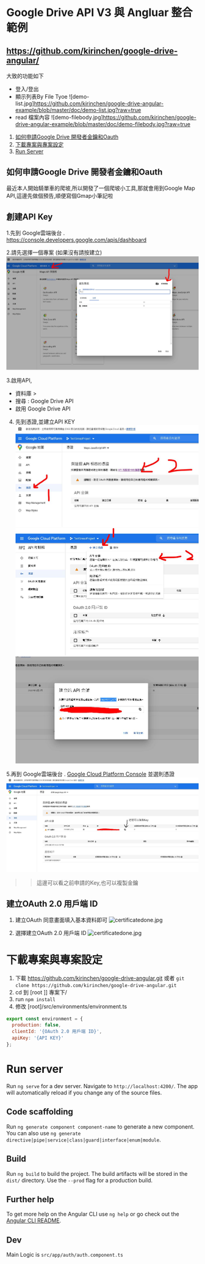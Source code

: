 # Google Drive API V3 與 Angluar 整合範例

## https://github.com/kirinchen/google-drive-angular/


大致的功能如下
* 登入/登出
* 顯示列表By File Tyoe
![demo-list.jpg]https://github.com/kirinchen/google-drive-angular-example/blob/master/doc/demo-list.jpg?raw=true
* read 檔案內容
![demo-filebody.jpg]https://github.com/kirinchen/google-drive-angular-example/blob/master/doc/demo-filebody.jpg?raw=true

1. [如何申請Google Drive 開發者金鑰和Oauth](https://github.com/kirinchen/google-drive-angular#%E5%A6%82%E4%BD%95%E7%94%B3%E8%AB%8Bgoogle-drive-%E9%96%8B%E7%99%BC%E8%80%85%E9%87%91%E9%91%B0%E5%92%8Coauth)
2. [下載專案與專案設定](https://github.com/kirinchen/google-drive-angular#%E4%B8%8B%E8%BC%89%E5%B0%88%E6%A1%88%E8%88%87%E5%B0%88%E6%A1%88%E8%A8%AD%E5%AE%9A)
3. [Run Server](https://github.com/kirinchen/google-drive-angular#run-server)

## 如何申請Google Drive 開發者金鑰和Oauth

最近本人開始騎單車的爬坡,所以開發了一個爬坡小工具,那就會用到Google Map API,這邊先做個預告,順便寫個Gmap小筆記啦

## 創建API Key

1.先到 Google雲端後台 . https://console.developers.google.com/apis/dashboard

2.請先選擇一個專案 (如果沒有請按建立)
![accept.jpg](https://github.com/kirinchen/note-annex/blob/master/google-map-key/create-project.jpg?raw=true)

3.啟用API,
* 資料庫 > 
* 搜尋 : Google Drive API
* 啟用  Google Drive API
4. 先到憑證,並建立API KEY
![accept.jpg](https://github.com/kirinchen/note-annex/blob/master/google-map-key/certificate.jpg?raw=true)
![accept.jpg](https://github.com/kirinchen/note-annex/blob/master/google-map-key/certificate2.jpg?raw=true)
![certificatedone.jpg](https://github.com/kirinchen/note-annex/blob/master/google-map-key/certificatedone.jpg?raw=true)

5.再到 Google雲端後台 . [Google Cloud Platform Console](https://cloud.google.com/console/google/maps-apis/overview) 並選則憑證
![go-cert-page.jpg](https://github.com/kirinchen/note-annex/blob/master/google-map-key/go-cert-page.jpg?raw=true)

>> 這邊可以看之前申請的Key,也可以複製金鑰

## 建立OAuth 2.0 用戶端 ID

1. 建立OAuth 同意畫面填入基本資料即可
![certificatedone.jpg](https://github.com/kirinchen/google-drive-angular/blob/master/doc/oathid.PNG?raw=true)

2. 選擇建立OAuth 2.0 用戶端 ID
![certificatedone.jpg](https://github.com/kirinchen/google-drive-angular/blob/master/doc/genOauthId.png?raw=true)

# 下載專案與專案設定

1. 下載 https://github.com/kirinchen/google-drive-angular.git 
或者 ```git clone https://github.com/kirinchen/google-drive-angular.git```
2. cd 到 [root ]] 專案下/
3. run ``` npm install ```
4. 修改 [root]/src/environments/environment.ts
```javascript
export const environment = {
  production: false,
  clientId: '{OAuth 2.0 用戶端 ID}',
  apiKey: '{API KEY}'
};
```

# Run server

Run `ng serve` for a dev server. Navigate to `http://localhost:4200/`. The app will automatically reload if you change any of the source files.

## Code scaffolding

Run `ng generate component component-name` to generate a new component. You can also use `ng generate directive|pipe|service|class|guard|interface|enum|module`.

## Build

Run `ng build` to build the project. The build artifacts will be stored in the `dist/` directory. Use the `--prod` flag for a production build.

## Further help

To get more help on the Angular CLI use `ng help` or go check out the [Angular CLI README](https://github.com/angular/angular-cli/blob/master/README.md).

## Dev

Main Logic is  ``` src/app/auth/auth.component.ts  ```


